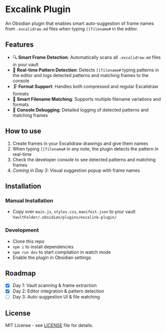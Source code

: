 # Excalink Plugin

An Obsidian plugin that enables smart auto-suggestion of frame names from `.excalidraw.md` files when typing `[[filename#` in the editor.

## Features

- 🔍 **Smart Frame Detection**: Automatically scans all `.excalidraw.md` files in your vault
- 🎯 **Real-time Pattern Detection**: Detects `[[filename#` typing patterns in the editor and logs detected patterns and matching frames to the console
- 🗜️ **Format Support**: Handles both compressed and regular Excalidraw formats
- 🔧 **Smart Filename Matching**: Supports multiple filename variations and formats
- 📝 **Console Debugging**: Detailed logging of detected patterns and matching frames

## How to use

1. Create frames in your Excalidraw drawings and give them names
2. When typing `[[filename#` in any note, the plugin detects the pattern in real-time
3. Check the developer console to see detected patterns and matching frames
4. *Coming in Day 3*: Visual suggestion popup with frame names

## Installation

### Manual Installation

- Copy over `main.js`, `styles.css`, `manifest.json` to your vault `VaultFolder/.obsidian/plugins/excalink-plugin/`

### Development

- Clone this repo
- `npm i` to install dependencies  
- `npm run dev` to start compilation in watch mode
- Enable the plugin in Obsidian settings

## Roadmap

- [x] Day 1: Vault scanning & frame extraction
- [x] Day 2: Editor integration & pattern detection
- [ ] Day 3: Auto-suggestion UI & file watching

## License

MIT License - see [LICENSE](LICENSE) file for details.
